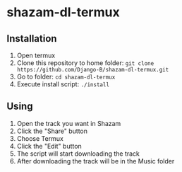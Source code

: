 # shazam-dl-termux

## Installation
1. Open termux
2. Clone this repository to home folder:
   `git clone https://github.com/Django-B/shazam-dl-termux.git`
3. Go to folder:
   `cd shazam-dl-termux`
4. Execute install script:
   `./install`

## Using
1. Open the track you want in Shazam
2. Click the "Share" button
3. Choose Termux
4. Click the "Edit" button
5. The script will start downloading the track
6. After downloading the track will be in the Music folder
